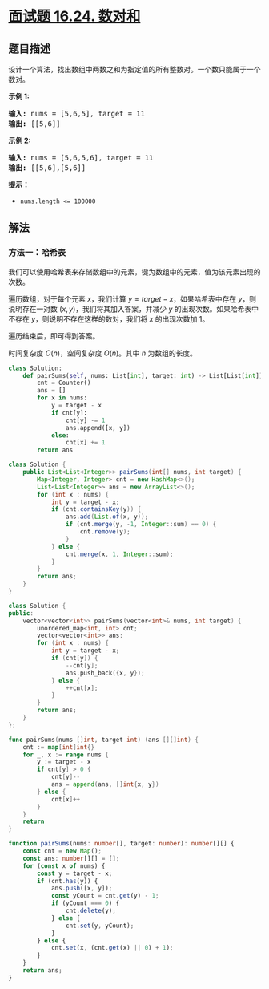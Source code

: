 # [面试题 16.24. 数对和](https://leetcode.cn/problems/pairs-with-sum-lcci)

## 题目描述

<!-- 这里写题目描述 -->

<p>设计一个算法，找出数组中两数之和为指定值的所有整数对。一个数只能属于一个数对。</p>
<p><strong>示例 1:</strong></p>
<pre class="AnLi"><strong>输入:</strong> nums = [5,6,5], target = 11
<strong>输出: </strong>[[5,6]]</pre>
<p><strong>示例 2:</strong></p>
<pre class="AnLi"><strong>输入:</strong> nums = [5,6,5,6], target = 11
<strong>输出: </strong>[[5,6],[5,6]]</pre>
<p><strong>提示：</strong></p>
<ul>
	<li><code>nums.length &lt;= 100000</code></li>
</ul>

## 解法

### 方法一：哈希表

我们可以使用哈希表来存储数组中的元素，键为数组中的元素，值为该元素出现的次数。

遍历数组，对于每个元素 $x$，我们计算 $y = target - x$，如果哈希表中存在 $y$，则说明存在一对数 $(x, y)$，我们将其加入答案，并减少 $y$ 的出现次数。如果哈希表中不存在 $y$，则说明不存在这样的数对，我们将 $x$ 的出现次数加 $1$。

遍历结束后，即可得到答案。

时间复杂度 $O(n)$，空间复杂度 $O(n)$。其中 $n$ 为数组的长度。

<!-- tabs:start -->

```python
class Solution:
    def pairSums(self, nums: List[int], target: int) -> List[List[int]]:
        cnt = Counter()
        ans = []
        for x in nums:
            y = target - x
            if cnt[y]:
                cnt[y] -= 1
                ans.append([x, y])
            else:
                cnt[x] += 1
        return ans
```

```java
class Solution {
    public List<List<Integer>> pairSums(int[] nums, int target) {
        Map<Integer, Integer> cnt = new HashMap<>();
        List<List<Integer>> ans = new ArrayList<>();
        for (int x : nums) {
            int y = target - x;
            if (cnt.containsKey(y)) {
                ans.add(List.of(x, y));
                if (cnt.merge(y, -1, Integer::sum) == 0) {
                    cnt.remove(y);
                }
            } else {
                cnt.merge(x, 1, Integer::sum);
            }
        }
        return ans;
    }
}
```

```cpp
class Solution {
public:
    vector<vector<int>> pairSums(vector<int>& nums, int target) {
        unordered_map<int, int> cnt;
        vector<vector<int>> ans;
        for (int x : nums) {
            int y = target - x;
            if (cnt[y]) {
                --cnt[y];
                ans.push_back({x, y});
            } else {
                ++cnt[x];
            }
        }
        return ans;
    }
};
```

```go
func pairSums(nums []int, target int) (ans [][]int) {
	cnt := map[int]int{}
	for _, x := range nums {
		y := target - x
		if cnt[y] > 0 {
			cnt[y]--
			ans = append(ans, []int{x, y})
		} else {
			cnt[x]++
		}
	}
	return
}
```

```ts
function pairSums(nums: number[], target: number): number[][] {
    const cnt = new Map();
    const ans: number[][] = [];
    for (const x of nums) {
        const y = target - x;
        if (cnt.has(y)) {
            ans.push([x, y]);
            const yCount = cnt.get(y) - 1;
            if (yCount === 0) {
                cnt.delete(y);
            } else {
                cnt.set(y, yCount);
            }
        } else {
            cnt.set(x, (cnt.get(x) || 0) + 1);
        }
    }
    return ans;
}
```

<!-- tabs:end -->

<!-- end -->
